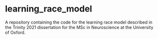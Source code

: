 # learning_race_model
A repository containing the code for the learning race model described in the Trinity 2021 dissertation for the MSc in Neuroscience at the University of Oxford.
